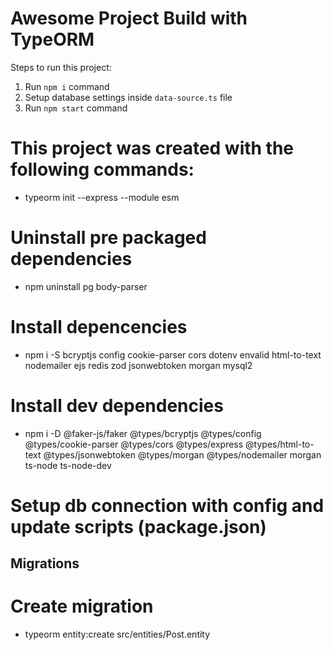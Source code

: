 # Awesome Project Build with TypeORM

Steps to run this project:

1. Run `npm i` command
2. Setup database settings inside `data-source.ts` file
3. Run `npm start` command

# This project was created with the following commands:

-   typeorm init --express --module esm

# Uninstall pre packaged dependencies

-   npm uninstall pg body-parser

# Install depencencies

-   npm i -S bcryptjs config cookie-parser cors dotenv envalid html-to-text nodemailer ejs redis zod jsonwebtoken morgan mysql2

# Install dev dependencies

-   npm i -D @faker-js/faker @types/bcryptjs @types/config @types/cookie-parser @types/cors @types/express @types/html-to-text @types/jsonwebtoken @types/morgan @types/nodemailer morgan ts-node ts-node-dev

# Setup db connection with config and update scripts (package.json)

## Migrations

# Create migration

-   typeorm entity:create src/entities/Post.entity
